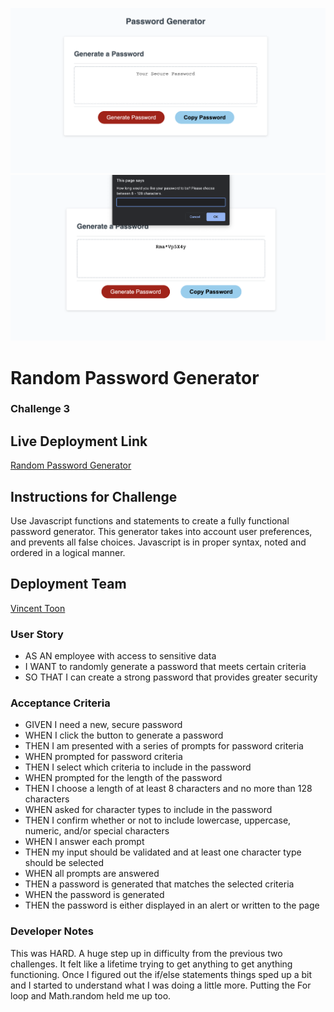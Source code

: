 ![screenshot of front page](./images/password-home.png)
![screenshot of front page functioning](./images/password-func.png)

# Random Password Generator
### Challenge 3

## Live Deployment Link
[Random Password Generator](*...)

## Instructions for Challenge

Use Javascript functions and statements to create a fully functional password generator. This generator takes into account user preferences, and prevents all false choices. Javascript is in proper syntax, noted and ordered in a logical manner.

## Deployment Team

[Vincent Toon](https://github.com/Vincenttoon)

### User Story
- AS AN employee with access to sensitive data
- I WANT to randomly generate a password that meets certain criteria
- SO THAT I can create a strong password that provides greater security

### Acceptance Criteria
- GIVEN I need a new, secure password
- WHEN I click the button to generate a password
- THEN I am presented with a series of prompts for password criteria
- WHEN prompted for password criteria
- THEN I select which criteria to include in the password
- WHEN prompted for the length of the password
- THEN I choose a length of at least 8 characters and no more than 128 characters
- WHEN asked for character types to include in the password
- THEN I confirm whether or not to include lowercase, uppercase, numeric, and/or special characters
- WHEN I answer each prompt
- THEN my input should be validated and at least one character type should be selected
- WHEN all prompts are answered
- THEN a password is generated that matches the selected criteria
- WHEN the password is generated
- THEN the password is either displayed in an alert or written to the page

### Developer Notes

This was HARD. A huge step up in difficulty from the previous two challenges. It felt like a lifetime trying to get anything to get anything functioning. Once I figured out the if/else statements things sped up a bit and I started to understand what I was doing a little more. Putting the For loop and Math.random held me up too.